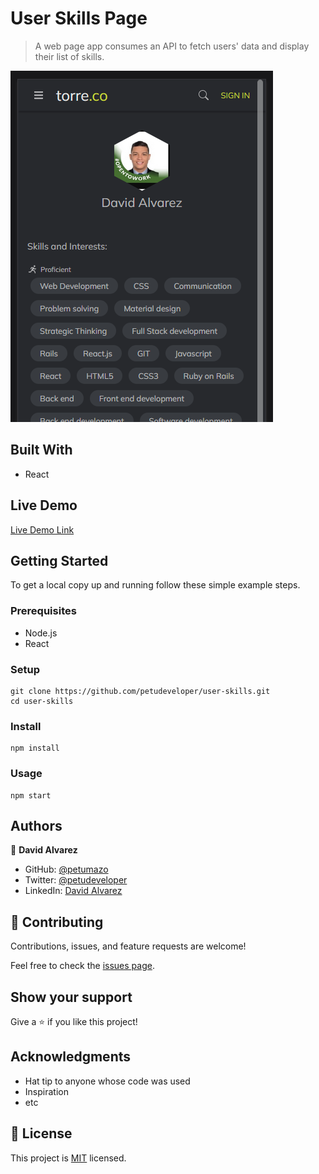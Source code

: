 # User Skills Page

> A web page app consumes an API to fetch users' data and display their list of skills.

![screenshot](./docs/Capture.PNG)

## Built With

- React

## Live Demo

[Live Demo Link](https://ecstatic-saha-5a0944.netlify.app)


## Getting Started

To get a local copy up and running follow these simple example steps.

### Prerequisites

- Node.js
- React

### Setup
```
git clone https://github.com/petudeveloper/user-skills.git
cd user-skills
```
### Install
```
npm install
```

### Usage
```
npm start
```

## Authors

👤 **David Alvarez**

- GitHub: [@petumazo](https://github.com/petudeveloper)
- Twitter: [@petudeveloper](https://twitter.com/petudeveloper)
- LinkedIn: [David Alvarez](https://www.linkedin.com/in/davidalvarezmazzo/)

## 🤝 Contributing

Contributions, issues, and feature requests are welcome!

Feel free to check the [issues page](../../issues/).

## Show your support

Give a ⭐️ if you like this project!

## Acknowledgments

- Hat tip to anyone whose code was used
- Inspiration
- etc

## 📝 License

This project is [MIT](./MIT.md) licensed.
